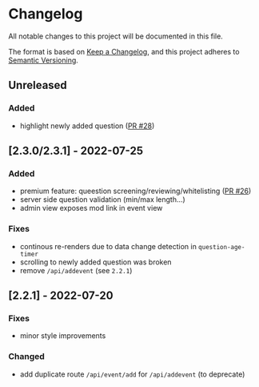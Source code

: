 # Changelog

All notable changes to this project will be documented in this file.

The format is based on [Keep a Changelog](https://keepachangelog.com/en/1.0.0/),
and this project adheres to [Semantic Versioning](https://semver.org/spec/v2.0.0.html).

## Unreleased

### Added
* highlight newly added question ([PR #28](https://github.com/liveask/liveask/pull/28))

## [2.3.0/2.3.1] - 2022-07-25

### Added
* premium feature: queestion screening/reviewing/whitelisting ([PR #26](https://github.com/liveask/liveask/pull/26))
* server side question validation (min/max length...)
* admin view exposes mod link in event view

### Fixes
* continous re-renders due to data change detection in `question-age-timer`
* scrolling to newly added question was broken
* remove `/api/addevent` (see `2.2.1`)

## [2.2.1] - 2022-07-20

### Fixes
* minor style improvements

### Changed
* add duplicate route `/api/event/add` for `/api/addevent` (to deprecate)


